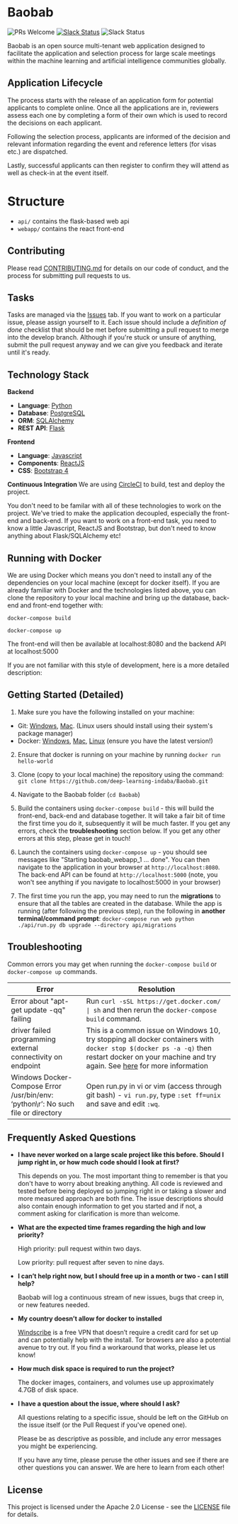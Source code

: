 # Baobab


![PRs Welcome](https://img.shields.io/badge/PRs-welcome-brightgreen.svg)
[![Slack Status](https://img.shields.io/badge/slack-join_chat-white.svg?logo=slack&style=social)](https://join.slack.com/t/baobab-space/shared_invite/enQtOTc1MzUzNjAyODY0LTM2YmJiOTRiNWEyZWRjMjY5ZmNlYTNjY2Y3ODA4MjZjNDljZTFkZWU3YjU5OTk1MTI5MDQwYzI4YzQ0YjFiYzQ)
![Slack Status](https://img.shields.io/twitter/follow/DeepIndaba?label=Follow&style=social)


Baobab is an open source multi-tenant web application designed to facilitate the application and selection process for large scale meetings within the machine learning and artificial intelligence communities globally.

## Application Lifecycle

The process starts with the release of an application form for potential applicants to complete online. Once all the applications are in, reviewers assess each one by completing a form of their own which is used to record the decisions on each applicant.

Following the selection process, applicants are informed of the decision and relevant information regarding the event and reference letters (for visas etc.) are dispatched.

Lastly, successful applicants can then register to confirm they will attend as well as check-in at the event itself.

# Structure

- `api/` contains the flask-based web api
- `webapp/` contains the react front-end

## Contributing

Please read [CONTRIBUTING.md](CONTRIBUTING.md) for details on our code of conduct, and the process for submitting pull requests to us.

## Tasks

Tasks are managed via the [Issues](https://github.com/deep-learning-indaba/Baobab/issues) tab. If you want to work on a particular issue, please assign yourself to it. Each issue should include a _definition of done_ checklist that should be met before submitting a pull request to merge into the develop branch. Although if you're stuck or unsure of anything, submit the pull request anyway and we can give you feedback and iterate until it's ready.

## Technology Stack
**Backend**
* **Language**: [Python](https://www.python.org/)
* **Database**: [PostgreSQL](https://www.postgresql.org/)
* **ORM**: [SQLAlchemy](https://www.sqlalchemy.org/)
* **REST API**: [Flask](http://flask.pocoo.org/)

**Frontend**
* **Language**: [Javascript](https://developer.mozilla.org/bm/docs/Web/JavaScript)
* **Components**: [ReactJS](https://reactjs.org/)
* **CSS**: [Bootstrap 4](https://getbootstrap.com/)

**Continuous Integration**
We are using [CircleCI](https://circleci.com/gh/deep-learning-indaba/Baobab) to build, test and deploy the project. 

You don't need to be familar with all of these technologies to work on the project. We've tried to make the application decoupled, especially the front-end and back-end. If you want to work on a front-end task, you need to know a little Javascript, ReactJS and Bootstrap, but don't need to know anything about Flask/SQLAlchemy etc!  

## Running with Docker
We are using Docker which means you don't need to install any of the dependencies on your local machine (except for docker itself). If you are already familiar with Docker and the technologies listed above, you can clone the repository to your local machine and bring up the database, back-end and front-end together with:

```docker-compose build```

```docker-compose up```

The front-end will then be available at localhost:8080 and the backend API at localhost:5000

If you are not familiar with this style of development, here is a more detailed description:

## Getting Started (Detailed)
1. Make sure you have the following installed on your machine:
* Git: [Windows](https://git-scm.com/download/win), [Mac](https://git-scm.com/download/mac). (Linux users should install using their system's package manager)
* Docker: [Windows](https://docs.docker.com/docker-for-windows/install/), [Mac](https://docs.docker.com/docker-for-mac/install/), [Linux](https://docs.docker.com/install/linux/docker-ce/ubuntu/) (ensure you have the latest version!)

2. Ensure that docker is running on your machine by running ```docker run hello-world``` 

3. Clone (copy to your local machine) the repository using the command:
```git clone https://github.com/deep-learning-indaba/Baobab.git```

4. Navigate to the Baobab folder (```cd Baobab```)

5. Build the containers using ```docker-compose build``` -  this will build the front-end, back-end and database together.
It will take a fair bit of time the first time you do it, subsequently it will be much faster. If you get any errors, check the **troubleshooting** section below. If you get any other errors at this step, please get in touch!  

6. Launch the containers using ```docker-compose up``` - you should see messages like "Starting baobab_webapp_1 ... done". You can then navigate to the application in your browser at ```http://localhost:8080```. The back-end API can be found at ```http://localhost:5000``` (note, you won't see anything if you navigate to localhost:5000 in your browser) 

7. The first time you run the app, you may need to run the **migrations** to ensure that all the tables are created in the database. While the app is running (after following the previous step), run the following in **another terminal/command prompt**: ```docker-compose run web python ./api/run.py db upgrade --directory api/migrations```

## Troubleshooting
Common errors you may get when running the ```docker-compose build``` or ```docker-compose up``` commands.

| Error                                                                               | Resolution                                                                                                                                                                                                                                          |
| ----------------------------------------------------------------------------------- | --------------------------------------------------------------------------------------------------------------------------------------------------------------------------------------------------------------------------------------------------- |
| Error about "apt-get update -qq" failing                                            | Run `curl -sSL https://get.docker.com/ \| sh` and then rerun the ```docker-compose build``` command.                                                                                                                                                |
| driver failed programming external connectivity on endpoint <IP Address>            | This is a common issue on Windows 10, try stopping all docker containers with ```docker stop $(docker ps -a -q)``` then restart docker on your machine and try again. See [here](https://github.com/docker/for-win/issues/573) for more information |
| Windows Docker-Compose Error  /usr/bin/env: ‘python\r’: No such file or directory | Open run.py in vi or vim (access through git bash) - `vi run.py`, type `:set ff=unix` and save and edit `:wq`.                                                                                                                                      |
## Frequently Asked Questions

* **I have never worked on a large scale project like this before. Should I jump right in, or how much code should I look at first?**

    This depends on you. The most important thing to remember is that you don't have to worry about breaking anything. All code is reviewed and tested before being deployed so jumping right in or taking a slower and more measured approach are both fine. The issue descriptions should also contain enough information to get you started and if not, a comment asking for clarification is more than welcome.

* **What are the expected time frames regarding the high and low priority?**

    High priority: pull request within two days.

    Low priority: pull request after seven to nine days.

* **I can’t help right now, but I should free up in a month or two - can I still help?**

    Baobab will log a continuous stream of new issues, bugs that creep in, or new features needed. 

* **My country doesn’t allow for docker to installed**

    [Windscribe](https://windscribe.com/) is a free VPN that doesn’t require a credit card for set up and can potentially help with the install. Tor browsers are also a potential avenue to try out. If you find a workaround that works, please let us know!

* **How much disk space is required to run the project?**

    The docker images, containers, and volumes use up approximately 4.7GB of disk space.

* **I have a question about the issue, where should I ask?**

    All questions relating to a specific issue, should be left on the GitHub on the issue itself (or the Pull Request if you've opened one).

    Please be as descriptive as possible, and include any error messages you might be experiencing.

    If you have any time, please peruse the other issues and see if there are other questions you can answer. We are here to learn from each other!



## License

This project is licensed under the Apache 2.0 License - see the [LICENSE](LICENSE) file for details.
